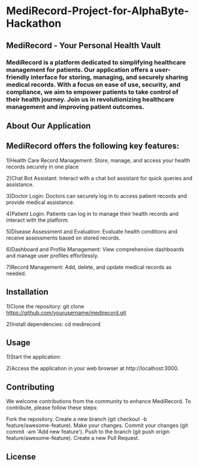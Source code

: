 ﻿# MediRecord-Project-for-AlphaByte-Hackathon
 
## MediRecord - Your Personal Health Vault

### MediRecord is a platform dedicated to simplifying healthcare management for patients. Our application offers a user-friendly interface for storing, managing, and securely sharing medical records. With a focus on ease of use, security, and compliance, we aim to empower patients to take control of their health journey. Join us in revolutionizing healthcare management and improving patient outcomes.

## About Our Application

## MediRecord offers the following key features:

1)Health Care Record Management: Store, manage, and access your health records securely in one place

2)Chat Bot Assistant: Interact with a chat bot assistant for quick queries and assistance.

3)Doctor Login: Doctors can securely log in to access patient records and provide medical assistance.

4)Patient Login: Patients can log in to manage their health records and interact with the platform.

5)Disease Assessment and Evaluation: Evaluate health conditions and receive assessments based on stored records.

6)Dashboard and Profile Management: View comprehensive dashboards and manage user profiles effortlessly.

7)Record Management: Add, delete, and update medical records as needed.

## Installation

1)Clone the repository:
  git clone https://github.com/yourusername/medirecord.git

2)Install dependencies:
  cd medirecord
  

## Usage

1)Start the application:
  

2)Access the application in your web browser at http://localhost:3000.

## Contributing

We welcome contributions from the community to enhance MediRecord. To contribute, please follow these steps:

Fork the repository.
Create a new branch (git checkout -b feature/awesome-feature).
Make your changes.
Commit your changes (git commit -am 'Add new feature').
Push to the branch (git push origin feature/awesome-feature).
Create a new Pull Request.

## License




